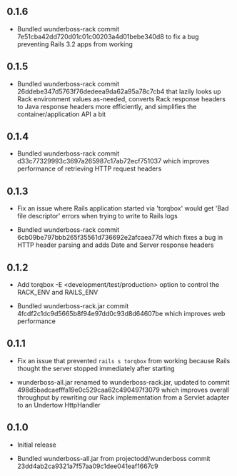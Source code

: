 ## 0.1.6

* Bundled wunderboss-rack commit
  7e51cba42dd720d01c01c00203a4d01bebe340d8 to fix a bug preventing
  Rails 3.2 apps from working

## 0.1.5

* Bundled wunderboss-rack commit
  26ddebe347d5763f76dedeea9da62a95a78c7cb4 that lazily looks up Rack
  environment values as-needed, converts Rack response headers to Java
  response headers more efficiently, and simplifies the
  container/application API a bit

## 0.1.4

* Bundled wunderboss-rack commit
  d33c77329993c3697a265987c17ab72ecf751037 which improves performance
  of retrieving HTTP request headers

## 0.1.3

* Fix an issue where Rails application started via 'torqbox' would get
  'Bad file descriptor' errors when trying to write to Rails logs

* Bundled wunderboss-rack commit
  6cb09be797bbb265f35561d736692e2afcaea77d which fixes a bug in HTTP
  header parsing and adds Date and Server response headers


## 0.1.2

* Add torqbox -E <development/test/production> option to control the
  RACK_ENV and RAILS_ENV

* Bundled wunderboss-rack.jar commit
  4fcdf2c1dc9d5665b8f94e97dd0c93d8d64607be which improves web
  performance

## 0.1.1

* Fix an issue that prevented `rails s torqbox` from working because
  Rails thought the server stopped immediately after starting

* wunderboss-all.jar renamed to wunderboss-rack.jar, updated to commit
  498d5badcaefffa19e0c529caa62c490497f3079 which improves overall
  throughput by rewriting our Rack implementation from a Servlet
  adapter to an Undertow HttpHandler

## 0.1.0

* Initial release

* Bundled wunderboss-all.jar from projectodd/wunderboss commit
  23dd4ab2ca9321a7f57aa09c1dee041eaf1667c9
